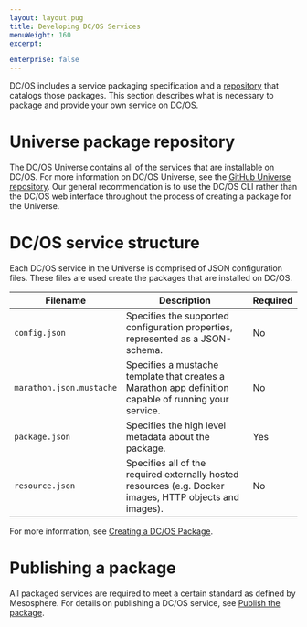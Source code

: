 ```yaml
---
layout: layout.pug
title: Developing DC/OS Services
menuWeight: 160
excerpt:

enterprise: false
---
```


<!-- This source repo for this topic is https://github.com/dcos/dcos-docs -->


DC/OS includes a service packaging specification and a [repository](/1.10/administering-clusters/repo/) that catalogs those packages. This section describes what is necessary to package and provide your own service on DC/OS.

# <a name="universe"></a>Universe package repository

The DC/OS Universe contains all of the services that are installable on DC/OS. For more information on DC/OS Universe, see the [GitHub Universe repository](https://github.com/mesosphere/universe). Our general recommendation is to use the DC/OS CLI rather than the DC/OS web interface throughout the process of creating a package for the Universe.

# DC/OS service structure

Each DC/OS service in the Universe is comprised of JSON configuration files. These files are used create the packages that are installed on DC/OS.

| Filename               | Description                                                                                              | Required |
|------------------------|----------------------------------------------------------------------------------------------------------|----------|
| `config.json`            | Specifies the supported configuration properties, represented as a JSON-schema.                          | No       |
| `marathon.json.mustache` | Specifies a mustache template that creates a Marathon app definition capable of running your service.    | No       |
| `package.json`           | Specifies the high level metadata about the package.                                                     | Yes      |
| `resource.json`          | Specifies all of the required externally hosted resources (e.g. Docker images, HTTP objects and images). | No       |

For more information, see [Creating a DC/OS Package](https://github.com/mesosphere/universe/blob/version-3.x/docs/tutorial/GetStarted.md#step-3--creating-a-dcos-package).

# Publishing a package

All packaged services are required to meet a certain standard as defined by Mesosphere. For details on publishing a DC/OS service, see [Publish the package](https://github.com/mesosphere/universe/blob/version-3.x/docs/tutorial/GetStarted.md#step-5--publish-the-package).
